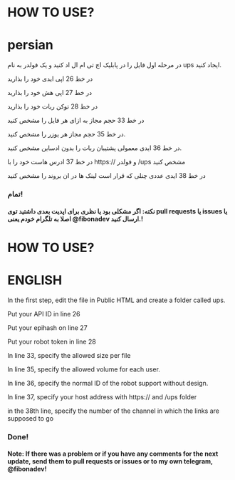 # HOW TO USE?
<h1>persian</h1>
<p>در مرحله اول فایل را در پابلیک اچ تی ام ال اد کنید و یک فولدر به نام ups ایجاد کنید. </p>
<p>در خط 26 اپی ایدی خود را بذارید</p>
<p> در خط 27 اپی هش خود را بذارید</p>
<p>در خط 28 توکن ربات خود را بذارید</p>
<p>در خط 33 حجم مجاز به ازای هر فایل را مشخص کنید</p>
<p>در خط 35 حجم مجاز هر یوزر را مشخص کنید.</p>
<p>در خط 36 ایدی معمولی پشتیبان ربات را بدون ادساین مشخص کنید.</p>
<P>در خط 37 ادرس هاست خود را با https:// و فولدر /ups مشخص کنید</P>
<p>در خط 38 ایدی عددی چنلی که قرار است لینک ها در ان بروند را  مشخص کنید</p>
<h3>تمام!</h3>
<h4>نکته: اگر مشکلی بود یا نظری برای اپدیت بعدی داشتید توی pull requests یا issues یا اصلا به تلگرام خودم یعنی @fibonadev ارسال کنید.!</h4>

# HOW TO USE?
  <h1>ENGLISH</h1>
<p>In the first step, edit the file in Public HTML and create a folder called ups. </p>
<p>Put your API ID in line 26</p>
<p> Put your epihash on line 27</p>
<p>Put your robot token in line 28</p>
<p>In line 33, specify the allowed size per file</p>
<p>In line 35, specify the allowed volume for each user.</p>
<p>In line 36, specify the normal ID of the robot support without design.</p>
<P>In line 37, specify your host address with https:// and /ups folder</P>
<p>in the 38th line, specify the number of the channel in which the links are supposed to go</p>
<h3>Done!</h3>
<h4>Note: If there was a problem or if you have any comments for the next update, send them to pull requests or issues or to my own telegram, @fibonadev!</h4>

